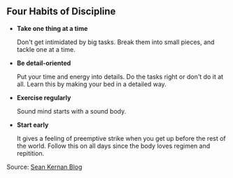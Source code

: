 ## Four Habits of Discipline

* **Take one thing at a time**

  Don't get intimidated by big tasks. Break them into small pieces, and tackle one at a time.

* **Be detail-oriented**

  Put your time and energy into details. Do the tasks right or don't do it at all.
  Learn this by making your bed in a detailed way.

* **Exercise regularly**

  Sound mind starts with a sound body.

* **Start early**

  It gives a feeling of preemptive strike when you get up before the rest of the world. Follow this on all days
  since the body loves regimen and repitition.
  
 Source: [Sean Kernan Blog](https://medium.com/mind-cafe/four-habits-of-discipline-my-seal-dad-taught-me-7ed9b13987df)
